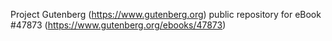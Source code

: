 Project Gutenberg (https://www.gutenberg.org) public repository for eBook #47873 (https://www.gutenberg.org/ebooks/47873)
